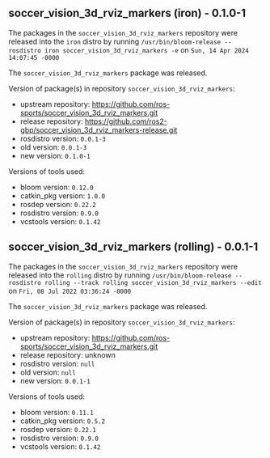 ## soccer_vision_3d_rviz_markers (iron) - 0.1.0-1

The packages in the `soccer_vision_3d_rviz_markers` repository were released into the `iron` distro by running `/usr/bin/bloom-release --rosdistro iron soccer_vision_3d_rviz_markers -e` on `Sun, 14 Apr 2024 14:07:45 -0000`

The `soccer_vision_3d_rviz_markers` package was released.

Version of package(s) in repository `soccer_vision_3d_rviz_markers`:

- upstream repository: https://github.com/ros-sports/soccer_vision_3d_rviz_markers.git
- release repository: https://github.com/ros2-gbp/soccer_vision_3d_rviz_markers-release.git
- rosdistro version: `0.0.1-3`
- old version: `0.0.1-3`
- new version: `0.1.0-1`

Versions of tools used:

- bloom version: `0.12.0`
- catkin_pkg version: `1.0.0`
- rosdep version: `0.22.2`
- rosdistro version: `0.9.0`
- vcstools version: `0.1.42`


## soccer_vision_3d_rviz_markers (rolling) - 0.0.1-1

The packages in the `soccer_vision_3d_rviz_markers` repository were released into the `rolling` distro by running `/usr/bin/bloom-release --rosdistro rolling --track rolling soccer_vision_3d_rviz_markers --edit` on `Fri, 08 Jul 2022 03:36:24 -0000`

The `soccer_vision_3d_rviz_markers` package was released.

Version of package(s) in repository `soccer_vision_3d_rviz_markers`:

- upstream repository: https://github.com/ros-sports/soccer_vision_3d_rviz_markers.git
- release repository: unknown
- rosdistro version: `null`
- old version: `null`
- new version: `0.0.1-1`

Versions of tools used:

- bloom version: `0.11.1`
- catkin_pkg version: `0.5.2`
- rosdep version: `0.22.1`
- rosdistro version: `0.9.0`
- vcstools version: `0.1.42`


